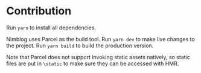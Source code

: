 # Contribution

Run `yarn` to install all dependencies.

Nimblog uses Parcel as the build tool. Run `yarn dev` to make live changes to the project. Run `yarn build` to build the production version.

Note that Parcel does not support invoking static assets natively, so static files are put in `\static` to make sure they can be accessed with HMR.
